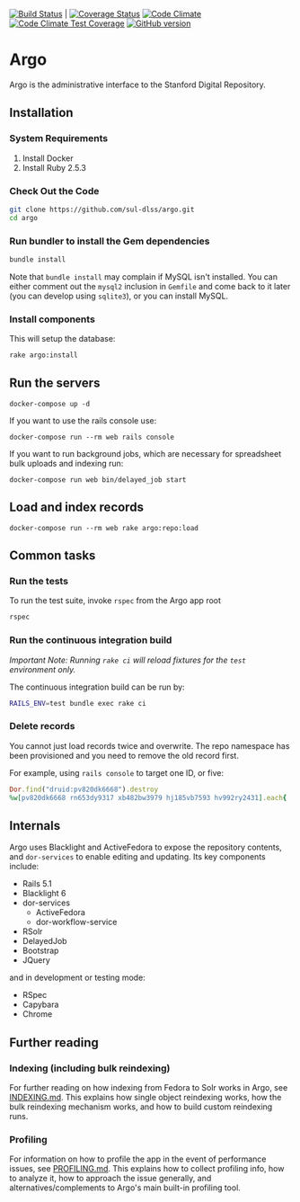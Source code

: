 [![Build Status](https://travis-ci.org/sul-dlss/argo.png?branch=master)](https://travis-ci.org/sul-dlss/argo) | [![Coverage Status](https://coveralls.io/repos/sul-dlss/argo/badge.svg?branch=master&service=github)](https://coveralls.io/github/sul-dlss/argo?branch=master)
[![Code Climate](https://codeclimate.com/github/sul-dlss/argo/badges/gpa.svg)](https://codeclimate.com/github/sul-dlss/argo)
[![Code Climate Test Coverage](https://codeclimate.com/github/sul-dlss/argo/badges/coverage.svg)](https://codeclimate.com/github/sul-dlss/argo/coverage)
[![GitHub version](https://badge.fury.io/gh/sul-dlss%2Fargo.svg)](https://badge.fury.io/gh/sul-dlss%2Fargo)

# Argo

Argo is the administrative interface to the Stanford Digital Repository.

## Installation

### System Requirements

1. Install Docker
2. Install Ruby 2.5.3

### Check Out the Code

```bash
git clone https://github.com/sul-dlss/argo.git
cd argo
```

### Run bundler to install the Gem dependencies

```bash
bundle install
```

Note that `bundle install` may complain if MySQL isn't installed.  You can either comment out the `mysql2` inclusion in `Gemfile` and come back to it later (you can develop using `sqlite3`), or you can install MySQL.

### Install components

This will setup the database:

```bash
rake argo:install
```

## Run the servers

```
docker-compose up -d
```

If you want to use the rails console use:

```
docker-compose run --rm web rails console
```

If you want to run background jobs, which are necessary for spreadsheet bulk uploads and indexing run:

```
docker-compose run web bin/delayed_job start
```

## Load and index records

```
docker-compose run --rm web rake argo:repo:load
```

## Common tasks

### Run the tests

To run the test suite, invoke `rspec` from the Argo app root
```bash
rspec
```

### Run the continuous integration build

_Important Note: Running `rake ci` will reload fixtures for the `test` environment only._

The continuous integration build can be run by:
```bash
RAILS_ENV=test bundle exec rake ci
```

### Delete records

You cannot just load records twice and overwrite.  The repo namespace has been provisioned and you need to remove the old record first.

For example, using `rails console` to target one ID, or five:

```ruby
Dor.find("druid:pv820dk6668").destroy
%w[pv820dk6668 rn653dy9317 xb482bw3979 hj185vb7593 hv992ry2431].each{ |pid| Dor.find("druid:#{pid}").destroy }
```

## Internals

Argo uses Blacklight and ActiveFedora to expose the repository contents, and `dor-services` to enable editing and updating. Its key components include:

- Rails 5.1
- Blacklight 6
- dor-services
  - ActiveFedora
  - dor-workflow-service
- RSolr
- DelayedJob
- Bootstrap
- JQuery

and in development or testing mode:

- RSpec
- Capybara
- Chrome

## Further reading

### Indexing (including bulk reindexing)

For further reading on how indexing from Fedora to Solr works in Argo, see [INDEXING.md](INDEXING.md).  This explains how single object reindexing works, how the bulk reindexing mechanism works, and how to build custom reindexing runs.

### Profiling

For information on how to profile the app in the event of performance issues, see [PROFILING.md](PROFILING.md).  This explains how to collect profiling info, how to analyze it, how to approach the issue generally, and alternatives/complements to Argo's main built-in profiling tool.
